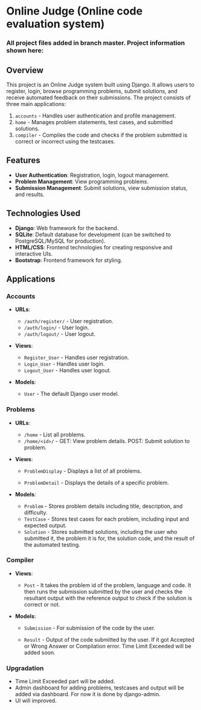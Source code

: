 # Online Judge (Online code evaluation system)

### All project files added in branch master. Project information shown here:


## Overview

This project is an Online Judge system built using Django. It allows users to register, login, browse programming problems, submit solutions, and receive automated feedback on their submissions. The project consists of three main applications:
1. `accounts` - Handles user authentication and profile management.
2. `home` - Manages problem statements, test cases, and submitted solutions.
3. `compiler` - Compiles the code and checks if the problem submitted is correct or incorrect using the testcases.

## Features

- **User Authentication**: Registration, login, logout management.
- **Problem Management**: View programming problems.
- **Submission Management**: Submit solutions, view submission status, and results.

## Technologies Used

- **Django**: Web framework for the backend.
- **SQLite**: Default database for development (can be switched to PostgreSQL/MySQL for production).
- **HTML/CSS**: Frontend technologies for creating responsive and interactive UIs.
- **Bootstrap**: Frontend framework for styling.

## Applications

### Accounts

- **URLs**:
  - `/auth/register/` - User registration.
  - `/auth/login/` - User login.
  - `/auth/logout/` - User logout.

- **Views**:
  - `Register_User` - Handles user registration.
  - `Login_User` - Handles user login.
  - `Logout_User` - Handles user logout.

- **Models**:
  - `User` - The default Django user model.

### Problems

- **URLs**:
  - `/home` - List all problems.
  - `/home/<id>/` - GET: View problem details. POST: Submit solution to problem.

- **Views**:
  - `ProblemDisplay` - Displays a list of all problems.
  
  - `ProblemDetail` - Displays the details of a specific problem.

- **Models**:
  - `Problem` - Stores problem details including title, description, and difficulty.
  - `TestCase` - Stores test cases for each problem, including input and expected output.
  - `Solution` - Stores submitted solutions, including the user who submitted it, the problem it is for, the solution code, and the result of the automated testing.

### Compiler

- **Views**:
  - `Post` - It takes the problem id of the problem, language and code. It then runs the submission submitted by the user and checks the resultant output with the reference output to check if the solution is correct or not.

- **Models**:
  - `Submission` - For submission of the code by the user.

  - `Result` - Output of the code submitted by the user. If it got Accepted or Wrong Answer or Compilation error. Time Limit Exceeded will be added soon.


### Upgradation

* Time Limit Exceeded part will be added.
* Admin dashboard for adding problems, testcases and output will be added via dashboard. For now it is done by django-admin.
* UI will improved.



